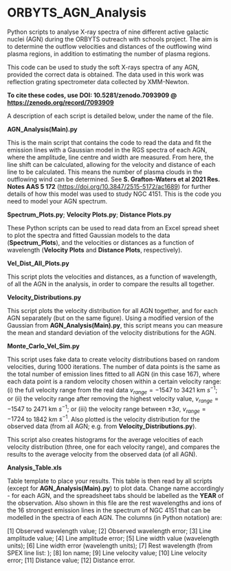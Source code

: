 # ORBYTS_AGN_Analysis
Python scripts to analyse X-ray spectra of nine different active galactic nuclei (AGN) during the ORBYTS outreach with schools project. The aim is to determine the outflow velocities and distances of the outflowing wind plasma regions, in addition to estimating the number of plasma regions. 

This code can be used to study the soft X-rays spectra of any AGN, provided the correct data is obtained. The data used in this work was reflection grating spectrometer data collected by XMM-Newton. 

**To cite these codes, use DOI: 10.5281/zenodo.7093909 @ https://zenodo.org/record/7093909**

A description of each script is detailed below, under the name of the file.

**AGN_Analysis(Main).py**

This is the main script that contains the code to read the data and fit the emission lines with a Gaussian model in the RGS spectra of each AGN, where the amplitude, line centre and width are measured. From here, the line shift can be calculated, allowing for the velocity and distance of each line to be calculated. This means the number of plasma clouds in the outflowing wind can be determined. See **S. Grafton-Waters et al 2021 Res. Notes AAS 5 172** (https://doi.org/10.3847/2515-5172/ac1689) for further details of how this model was used to study NGC 4151. This is the code you need to model your AGN spectrum.

**Spectrum_Plots.py**; **Velocity Plots.py**; **Distance Plots.py**

These Python scripts can be used to read data from an Excel spread sheet to plot the spectra and fitted Gaussian models to the data (**Spectrum_Plots**), and the velocities or distances as a function of wavelength (**Velocity Plots** and **Distance Plots**, respectively).

**Vel_Dist_All_Plots.py**

This script plots the velocities and distances, as a function of wavelength, of all the AGN in the analysis, in order to compare the results all together.

**Velocity_Distributions.py**

This script plots the velocity distribution for all AGN together, and for each AGN separately (but on the same figure). Using a modified version of the Gaussian from **AGN_Analysis(Main).py**, this script means you can measure the mean and standard deviation of the velocity distributions for the AGN.

**Monte_Carlo_Vel_Sim.py**

This script uses fake data to create velocity distributions based on random velocities, during 1000 iterations. The number of data points is the same as the total number of emission lines fitted to all AGN (in this case 167), where each data point is a random velocity chosen within a certain velocity range: (i) the full velocity range from the real data $v_{range} = -1547$ to $3421$ km $s^{-1}$; or (ii) the velocity range after removing the highest velocity value, $v_{range} = -1547$ to $2471$ km $s^{-1}$; or (iii) the velocity range between $± 3 \sigma$, $v_{range} = -1724$ to $1842$ km $s^{-1}$. Also plotted is the velocity distribution for the observed data (from all AGN; e.g. from **Velocity_Distributions.py**).

This script also creates histograms for the average velocities of each velocity distribution (three, one for each velocity range), and compares the results to the average velocity from the observed data (of all AGN). 

**Analysis_Table.xls**

Table template to place your results. This table is then read by all scripts (except for **AGN_Analysis(Main).py**) to plot data. Change name accordingly - for each AGN, and the spreadsheet tabs should be labelled as the **YEAR** of the observation. Also shown in this file are the rest wavelengths and ions of the 16 strongest emission lines in the spectrum of NGC 4151 that can be modelled in the spectra of each AGN. The columns (in Python notation) are:

[1] Observed wavelength value; [2] Observed wavelength error;
[3] Line amplitude value; [4] Line amplitude error;
[5] Line width value (wavelength units); [6] Line width error (wavelength units);
[7] Rest wavelength (from SPEX line list: ); [8] Ion name;
[9] Line velocity value; [10] Line velocity error;
[11] Distance value; [12] Distance error.
